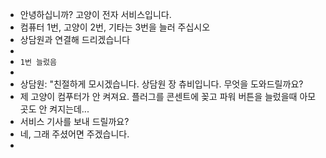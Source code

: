 - 안녕하십니까? 고양이 전자 서비스입니다.
- 컴퓨터 1번, 고양이 2번, 기타는 3번을 늘러 주십시오
- 상담원과 연결해 드리겠습니다
-
- `1번 늘렀음`
-
- 상담원: "친절하게 모시겠습니다. 상담원 장 츄비입니다. 무엇을 도와드릴까요?
- 제 고양이 컴푸터가 안 켜져요.  플러그를 콘센트에 꽂고 파워 버튼을 늘렀을때 아모곳도 안 켜지는데...
- 서비스 기사를 보내 드릴까요?
- 네, 그래 주셨어면 주겠습니다.
-